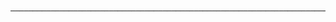                   ────────────────────────────────────────────────────────────────────────────────────────────────
